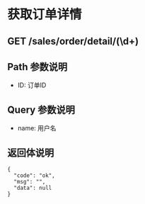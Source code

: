 # 获取订单详情
## GET /sales/order/detail/(\d+)

## Path 参数说明
- ID: 订单ID

## Query 参数说明
- name: 用户名

## 返回体说明
```json5
{
  "code": "ok",
  "msg": "",
  "data": null
}
```